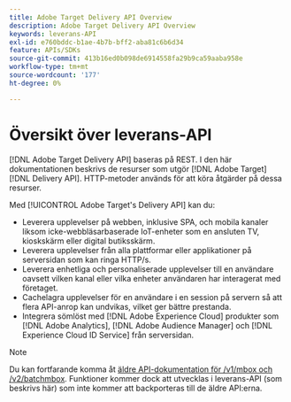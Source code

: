 ```yaml
---
title: Adobe Target Delivery API Overview
description: Adobe Target Delivery API Overview
keywords: leverans-API
exl-id: e760bddc-b1ae-4b7b-bff2-aba81c6b6d34
feature: APIs/SDKs
source-git-commit: 413b16ed0b098de6914558fa29b9ca59aaba958e
workflow-type: tm+mt
source-wordcount: '177'
ht-degree: 0%

---
```


# Översikt över leverans-API

[!DNL Adobe Target Delivery API] baseras på REST. I den här dokumentationen beskrivs de resurser som utgör [!DNL Adobe Target] [!DNL Delivery API]. HTTP-metoder används för att köra åtgärder på dessa resurser.

Med [!UICONTROL Adobe Target's Delivery API] kan du:

* Leverera upplevelser på webben, inklusive SPA, och mobila kanaler liksom icke-webbläsarbaserade IoT-enheter som en ansluten TV, kioskskärm eller digital butiksskärm.
* Leverera upplevelser från alla plattformar eller applikationer på serversidan som kan ringa HTTP/s.
* Leverera enhetliga och personaliserade upplevelser till en användare oavsett vilken kanal eller vilka enheter användaren har interagerat med företaget.
* Cachelagra upplevelser för en användare i en session på servern så att flera API-anrop kan undvikas, vilket ger bättre prestanda.
* Integrera sömlöst med [!DNL Adobe Experience Cloud] produkter som [!DNL Adobe Analytics], [!DNL Adobe Audience Manager] och [!DNL Experience Cloud ID Service] från serversidan.

>[!NOTE]
>
>Du kan fortfarande komma åt [äldre API-dokumentation för /v1/mbox och /v2/batchmbox](https://developers.adobetarget.com/api/legacy-api/index.html). Funktioner kommer dock att utvecklas i leverans-API (som beskrivs här) som inte kommer att backporteras till de äldre API:erna.
